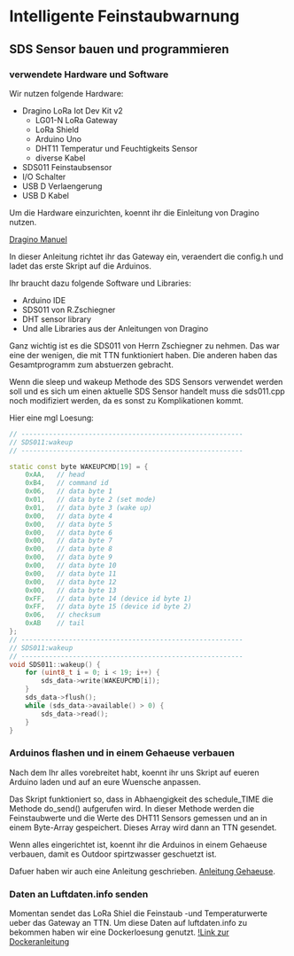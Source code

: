 # Intelligente Feinstaubwarnung
## SDS Sensor bauen und programmieren
### verwendete Hardware und Software

Wir nutzen folgende Hardware:
* Dragino LoRa Iot Dev Kit v2
   * LG01-N LoRa Gateway
   * LoRa Shield
   * Arduino Uno
   * DHT11 Temperatur und Feuchtigkeits Sensor
   * diverse Kabel
* SDS011 Feinstaubsensor
* I/O Schalter
* USB D Verlaengerung
* USB D Kabel

Um die Hardware einzurichten, koennt ihr die Einleitung von Dragino nutzen.

[Dragino Manuel](http://www.dragino.com/downloads/downloads/LoRa_IoT_Kit/v2-Kit/Single%20Channel%20LoRa%20IoT%20Kit%20v2%20User%20Manual_v1.0.6.pdf)

In dieser Anleitung richtet ihr das Gateway ein, veraendert die
config.h und ladet das erste Skript auf die Arduinos.

Ihr braucht dazu folgende Software und Libraries:
* Arduino IDE
* SDS011 von R.Zschiegner
* DHT sensor library
* Und alle Libraries aus der Anleitungen von Dragino

Ganz wichtig ist es die SDS011 von Herrn Zschiegner zu nehmen. Das war eine der
wenigen, die mit TTN funktioniert haben. Die anderen haben das Gesamtprogramm
zum abstuerzen gebracht.

Wenn die sleep und wakeup Methode des SDS Sensors verwendet werden soll und es
sich um einen aktuelle SDS Sensor handelt muss die sds011.cpp noch modifiziert
werden, da es sonst zu Komplikationen kommt.

Hier eine mgl Loesung:

```Cpp
// --------------------------------------------------------
// SDS011:wakeup
// --------------------------------------------------------

static const byte WAKEUPCMD[19] = {
	0xAA,	// head
	0xB4,	// command id
	0x06,	// data byte 1
	0x01,	// data byte 2 (set mode)
	0x01,	// data byte 3 (wake up)
	0x00,	// data byte 4
	0x00,	// data byte 5
	0x00,	// data byte 6
	0x00,	// data byte 7
	0x00,	// data byte 8
	0x00,	// data byte 9
	0x00,	// data byte 10
	0x00,	// data byte 11
	0x00,	// data byte 12
	0x00,	// data byte 13
	0xFF,	// data byte 14 (device id byte 1)
	0xFF,	// data byte 15 (device id byte 2)
	0x06,	// checksum
	0xAB	// tail
};
// --------------------------------------------------------
// SDS011:wakeup
// --------------------------------------------------------
void SDS011::wakeup() {
	for (uint8_t i = 0; i < 19; i++) {
		sds_data->write(WAKEUPCMD[i]);
	}
	sds_data->flush();
	while (sds_data->available() > 0) {
		sds_data->read();
	}
}

```

### Arduinos flashen und in einem Gehaeuse verbauen

Nach dem Ihr alles vorebreitet habt, koennt ihr uns Skript auf eueren Arduino
laden und auf an eure Wuensche anpassen.

Das Skript funktioniert so, dass in Abhaengigkeit des schedule_TIME die Methode
do_send() aufgerufen wird. In dieser Methode werden die Feinstaubwerte und die
Werte des DHT11 Sensors gemessen und an in einem Byte-Array gespeichert. 
Dieses Array wird dann an TTN gesendet.

Wenn alles eingerichtet ist, koennt ihr die Arduinos in einem Gehaeuse verbauen,
damit es Outdoor spirtzwasser geschuetzt ist.

Dafuer haben wir auch eine Anleitung geschrieben. [Anleitung
Gehaeuse](/.../.../...).

### Daten an Luftdaten.info senden

Momentan sendet das LoRa Shiel die Feinstaub -und Temperaturwerte ueber das
Gateway an TTN. Um diese Daten auf luftdaten.info zu bekommen haben wir eine
Dockerloesung genutzt. [!Link zur Dockeranleitung]()


